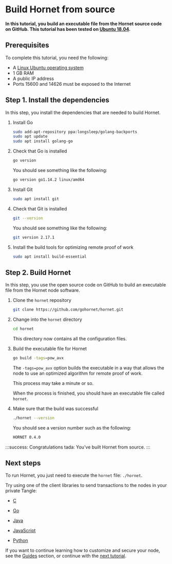 # Build Hornet from source

**In this tutorial, you build an executable file from the Hornet source code on GitHub. This tutorial has been tested on [Ubuntu 18.04](http://releases.ubuntu.com/18.04).**

## Prerequisites

To complete this tutorial, you need the following:

- A [Linux Ubuntu operating system](https://ubuntu.com/download#download)
- 1 GB RAM
- A public IP address
- Ports 15600 and 14626 must be exposed to the Internet

## Step 1. Install the dependencies

In this step, you install the dependencies that are needed to build Hornet.

1. Install Go

    ```bash
    sudo add-apt-repository ppa:longsleep/golang-backports
    sudo apt update
    sudo apt install golang-go
    ```

2. Check that Go is installed

    ```bash
    go version
    ```

    You should see something like the following:

    ```bash
    go version go1.14.2 linux/amd64
    ```

3. Install Git

    ```bash
    sudo apt install git
    ```

4. Check that Git is installed

    ```bash
    git --version
    ```

    You should see something like the following:

    ```bash
    git version 2.17.1
    ```

5. Install the build tools for optimizing remote proof of work

    ```bash
    sudo apt install build-essential
    ```

## Step 2. Build Hornet

In this step, you use the open source code on GitHub to build an executable file from the Hornet node software.

1. Clone the `hornet` repository

    ```bash
    git clone https://github.com/gohornet/hornet.git
    ```

2. Change into the `hornet` directory

    ```bash
    cd hornet
    ```

    This directory now contains all the configuration files.

3. Build the executable file for Hornet

    ```bash
    go build -tags=pow_avx
    ```

    The `-tags=pow_avx` option builds the executable in a way that allows the node to use an optimized algorithm for remote proof of work.

    This process may take a minute or so.

    When the process is finished, you should have an executable file called `hornet`.

4. Make sure that the build was successful

    ```bash
    ./hornet --version
    ```

    You should see a version number such as the following:

    ```bash
    HORNET 0.4.0
    ```

:::success: Congratulations tada:
You've built Hornet from source.
:::

## Next steps

To run Hornet, you just need to execute the `hornet` file: `./hornet`.

Try using one of the client libraries to send transactions to the nodes in your private Tangle:

- [C](root://core/1.0/getting-started/get-started-c.md)

- [Go](root://core/1.0/getting-started/get-started-go.md)

- [Java](root://core/1.0/getting-started/get-started-java.md)

- [JavaScript](root://core/1.0/getting-started/get-started-js.md)

- [Python](root://core/1.0/getting-started/get-started-python.md)

If you want to continue learning how to customize and secure your node, see the [Guides](../guides/securing-your-node.md) section, or continue with the [next tutorial](../tutorials/set-up-reverse-proxy.md).